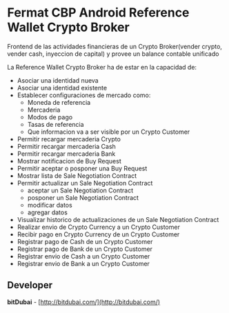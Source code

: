 # Fermat CBP Android Reference Wallet Crypto Broker

Frontend de las actividades financieras de un Crypto Broker(vender crypto, vender cash, inyeccion de capital) y provee un balance contable unificado

La Reference Wallet Crypto Broker ha de estar en la capacidad de:

* Asociar una identidad nueva
* Asociar una identidad existente
* Establecer configuraciones de mercado como:
    * Moneda de referencia
    * Mercaderia
    * Modos de pago
    * Tasas de referencia
    * Que informacion va a ser visible por un Crypto Customer
* Permitir recargar mercaderia Crypto
* Permitir recargar mercaderia Cash
* Permitir recargar mercaderia Bank
* Mostrar notificacion de Buy Request
* Permitir aceptar o posponer una Buy Request
* Mostrar lista de Sale Negotiation Contract
* Permitir actualizar un Sale Negotiation Contract
    * aceptar un Sale Negotiation Contract
    * posponer un Sale Negotiation Contract
    * modificar datos
    * agregar datos
* Visualizar historico de actualizaciones de un Sale Negotiation Contract
* Realizar envio de Crypto Currency a un Crypto Customer
* Recibir pago en Crypto Currency de un Crypto Customer
* Registrar pago de Cash de un Crypto Customer
* Registrar pago de Bank de un Crypto Customer
* Registrar envio de Cash a un Crypto Customer
* Registrar envio de Bank a un Crypto Customer


## Developer

**bitDubai** - [http://bitdubai.com/](http://bitdubai.com/)
